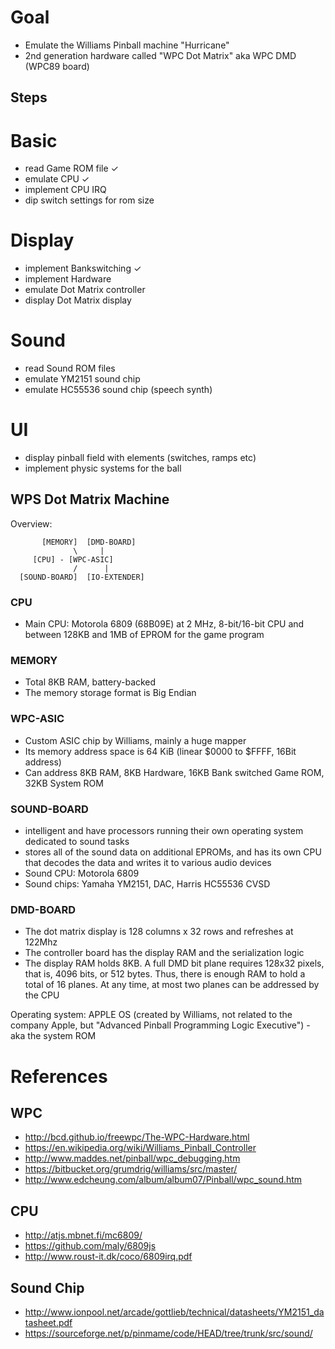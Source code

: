 # Goal

- Emulate the Williams Pinball machine "Hurricane"
- 2nd generation hardware called "WPC Dot Matrix" aka WPC DMD (WPC89 board)

## Steps

# Basic
- read Game ROM file ✓
- emulate CPU ✓
- implement CPU IRQ
- dip switch settings for rom size

# Display
- implement Bankswitching ✓
- implement Hardware
- emulate Dot Matrix controller
- display Dot Matrix display

# Sound
- read Sound ROM files
- emulate YM2151 sound chip
- emulate HC55536 sound chip (speech synth)

# UI
- display pinball field with elements (switches, ramps etc)
- implement physic systems for the ball

## WPS Dot Matrix Machine

Overview:

```
       [MEMORY]  [DMD-BOARD]
              \     |
     [CPU] - [WPC-ASIC]
              /      |   
  [SOUND-BOARD]  [IO-EXTENDER]
```

### CPU
- Main CPU: Motorola 6809 (68B09E) at 2 MHz, 8-bit/16-bit CPU and between 128KB and 1MB of EPROM for the game program

### MEMORY
- Total 8KB RAM, battery-backed
- The memory storage format is Big Endian

### WPC-ASIC
- Custom ASIC chip by Williams, mainly a huge mapper
- Its memory address space is 64 KiB (linear $0000 to $FFFF, 16Bit address)
- Can address 8KB RAM, 8KB Hardware, 16KB Bank switched Game ROM, 32KB System ROM

### SOUND-BOARD
- intelligent and have processors running their own operating system dedicated to sound tasks
- stores all of the sound data on additional EPROMs, and has its own CPU that decodes the data and writes it to various audio devices
- Sound CPU: Motorola 6809
- Sound chips: Yamaha YM2151, DAC, Harris HC55536 CVSD

### DMD-BOARD
- The dot matrix display is 128 columns x 32 rows and refreshes at 122Mhz
- The controller board has the display RAM and the serialization logic
- The display RAM holds 8KB. A full DMD bit plane requires 128x32 pixels, that is, 4096 bits, or 512 bytes. Thus, there is enough RAM to hold a total of 16 planes. At any time, at most two planes can be addressed by the CPU

Operating system: APPLE OS (created by Williams, not related to the company Apple, but "Advanced Pinball Programming Logic Executive") - aka the system ROM


# References

## WPC

- http://bcd.github.io/freewpc/The-WPC-Hardware.html
- https://en.wikipedia.org/wiki/Williams_Pinball_Controller
- http://www.maddes.net/pinball/wpc_debugging.htm
- https://bitbucket.org/grumdrig/williams/src/master/
- http://www.edcheung.com/album/album07/Pinball/wpc_sound.htm

## CPU
- http://atjs.mbnet.fi/mc6809/
- https://github.com/maly/6809js
- http://www.roust-it.dk/coco/6809irq.pdf

## Sound Chip
- http://www.ionpool.net/arcade/gottlieb/technical/datasheets/YM2151_datasheet.pdf
- https://sourceforge.net/p/pinmame/code/HEAD/tree/trunk/src/sound/
